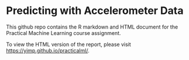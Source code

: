 # Predicting with Accelerometer Data

This github repo contains the R markdown and HTML document for the Practical Machine Learning course assignment. 

To view the HTML version of the report, please visit <https://yimp.github.io/practicalml/>.
